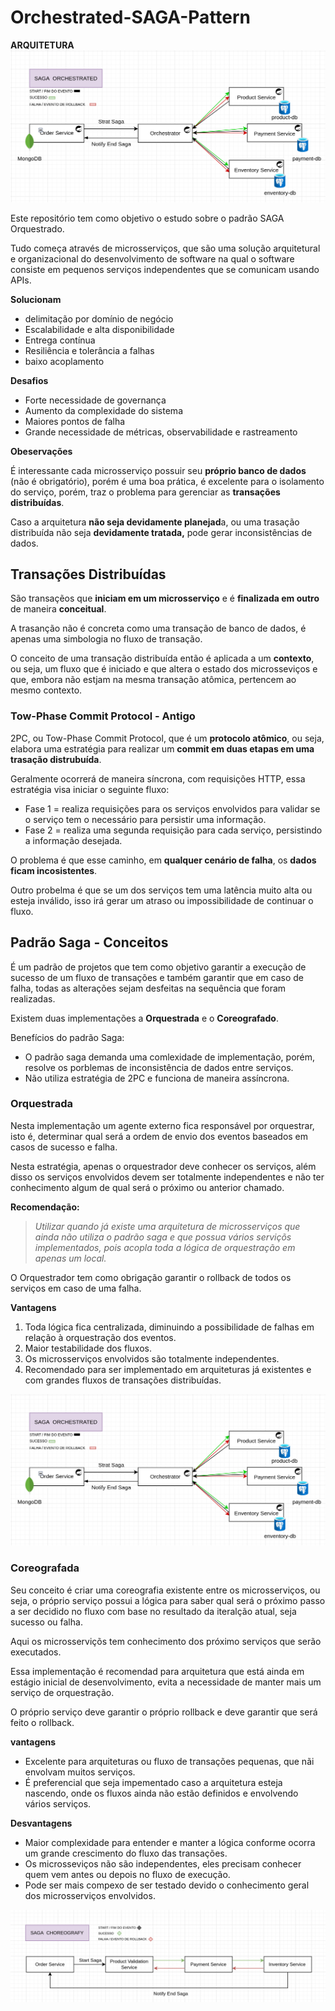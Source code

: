 

# Orchestrated-SAGA-Pattern

**ARQUITETURA**
![Logo do Markdown](imagens/SagaOrchestrated.png)

Este repositório tem como objetivo o estudo sobre o padrão SAGA  Orquestrado.

Tudo começa através de microsserviços, que são uma solução arquitetural e organizacional do desenvolvimento de software na qual o software consiste em pequenos serviços independentes que se comunicam usando APIs.

**Solucionam**

- delimitação por domínio de negócio
- Escalabilidade e alta disponibilidade
- Entrega contínua
- Resiliência e tolerância a falhas
- baixo acoplamento

**Desafios**

- Forte necessidade de governança
- Aumento da complexidade do sistema
- Maiores pontos de falha
- Grande necessidade de métricas, observabilidade e rastreamento

**Obeservações**

É interessante cada microsserviço possuir seu **próprio banco de dados** (não é obrigatório), porém é uma boa prática, é excelente para o isolamento do serviço, porém, traz o problema para gerenciar as **transações distribuídas**.

Caso a arquitetura **não seja devidamente planejad**a, ou uma trasação distribuída não seja **devidamente tratada,** pode gerar inconsistências de dados.

## Transações Distribuídas

São transaçẽos que **iniciam em um microsserviço** e é **finalizada em outro** de maneira **conceitual**.

A trasanção não é concreta como uma transação de banco de dados, é apenas uma simbologia no fluxo de transação.  

O conceito de uma transação distribuída então é aplicada a um **contexto**, ou seja, um fluxo que é iniciado e que altera o estado dos microsseviços e que, embora não estjam na mesma transação atômica, pertencem ao mesmo contexto.

### Tow-Phase Commit Protocol - Antigo

2PC, ou Tow-Phase Commit Protocol, que é um **protocolo atômico**, ou seja, elabora uma estratégia para realizar um **commit em duas etapas em uma trasação distrubuída**. 

Geralmente ocorrerá de maneira síncrona, com requisições HTTP, essa estratégia visa iniciar o seguinte fluxo: 

- Fase 1 = realiza requisições para os serviços envolvidos para validar se o serviço tem o necessário para persistir uma informação.
- Fase 2 = realiza uma segunda requisição para cada serviço, persistindo a informação desejada.

O problema é que esse caminho, em **qualquer cenário de falha**, os **dados ficam incosistentes**.

Outro probelma é que se um dos serviços tem uma latência muito alta ou esteja inválido, isso irá gerar um atraso ou impossibilidade de continuar o fluxo. 

## Padrão Saga - Conceitos

É um padrão de projetos que tem como objetivo garantir a execução de sucesso de um fluxo de transações e também garantir que em caso de falha, todas as alterações sejam desfeitas na sequência que foram realizadas.

Existem duas implementações a **Orquestrada** e o **Coreografado**.

Benefícios do padrão Saga:

- O padrão saga demanda uma comlexidade de implementação, porém, resolve os porblemas de inconsistência de dados entre serviços.
- Não utiliza estratégia de 2PC e funciona de maneira assíncrona.

### Orquestrada

Nesta implementação um agente externo fica responsável por orquestrar, isto é, determinar qual será a ordem de envio dos eventos baseados em casos de sucesso e falha.

Nesta estratégia, apenas o orquestrador deve conhecer os serviços, além disso os serviços envolvidos devem ser totalmente independentes e não ter conhecimento algum de qual será o próximo ou anterior chamado.

**Recomendação:**

> *Utilizar quando já existe uma arquitetura de microsserviços que ainda não utiliza o padrão saga e que possua vários serviçõs implementados, pois acopla toda a lógica de orquestração em apenas um local.*
> 

O Orquestrador tem como obrigação garantir o rollback de todos os serviços em caso de uma falha.

**Vantagens**

1. Toda lógica fica centralizada, diminuindo a possibilidade de falhas em relação à orquestração dos eventos.
2. Maior testabilidade dos fluxos.
3. Os microsserviços envolvidos são totalmente independentes.
4. Recomendado para ser implementado em arquiteturas já existentes e com grandes fluxos de transações distribuídas.

![Saga Orchestrated schema](imagens/SagaOrchestrated.png)

### Coreografada

Seu conceito é criar uma coreografia existente entre os microsserviços, ou seja, o próprio serviço possui a lógica para saber qual será o próximo passo a ser decidido no fluxo com base no resultado da iteralção atual, seja sucesso ou falha.

Aqui os microsserviçõs tem conhecimento dos próximo serviços que serão executados.

Essa implementação é recomendad para arquitetura que está ainda em estágio inicial de desenvolvimento, evita a necessidade de manter mais um serviço de orquestração.

O próprio serviço deve garantir o próprio rollback e deve garantir que será feito o rollback.

**vantagens**

- Excelente para arquiteturas ou fluxo de transações pequenas, que nãi envolvam muitos serviços.
- É preferencial que seja impementado caso a arquitetura esteja nascendo, onde os fluxos ainda não estão definidos e envolvendo vários serviços.

**Desvantagens**

- Maior complexidade para entender e manter a lógica conforme ocorra um grande crescimento do fluxo das transações.
- Os microsseviços não são independentes, eles precisam conhecer quem vem antes ou depois no fluxo de execução.
- Pode ser mais compexo de ser testado devido o conhecimento geral dos microsserviços envolvidos.

![Saga Orchestrated schema](imagens/Saga%20Choreografy.png)
